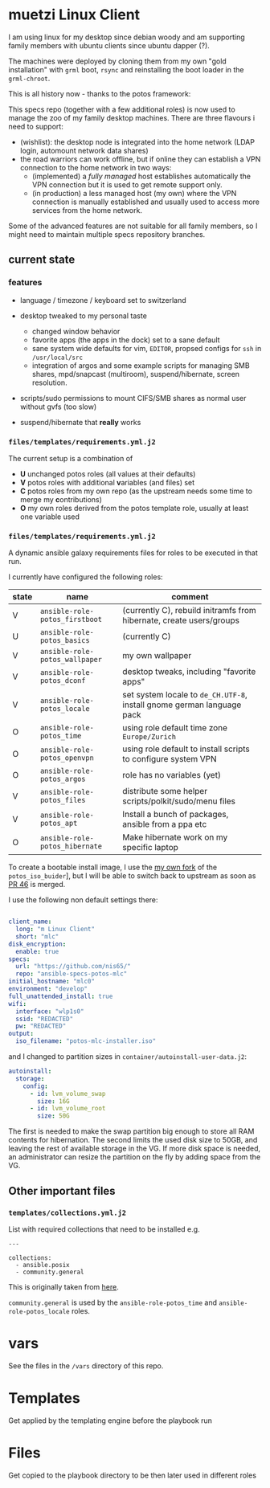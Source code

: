 # muetzi Linux Client

I am using linux for my desktop since debian woody and am supporting
family members with ubuntu clients since ubuntu dapper (?).

The machines were deployed by cloning them from my own
"gold installation" with `grml` boot, `rsync` and
reinstalling the boot loader in the `grml-chroot`.

This is all history now - thanks to the potos framework:

This specs repo (together with a few additional roles)
is now used to manage the zoo of my family desktop machines.
There are three flavours i need to support:

* (wishlist): the desktop node is integrated into the home network (LDAP login, automount network data shares)
* the road warriors can work offline, but if online they can establish a VPN connection to the home
  network in two ways:
  * (implemented) a *fully managed* host establishes automatically the VPN connection but it is
    used to get remote support only.
  * (in production) a less managed host (my own) where the VPN connection is manually
    established and usually used to access more services from the home  network.

Some of the advanced features are not suitable for all family members,
so I might need to maintain multiple specs repository branches.

## current state

### features

* language / timezone / keyboard set to switzerland

* desktop tweaked to my personal taste

  * changed window behavior
  * favorite apps (the apps in the dock) set to a sane default
  * sane system wide defaults for vim, `EDITOR`, propsed configs for `ssh` in `/usr/local/src`
  * integration of argos and some example scripts for managing SMB shares, mpd/snapcast (multiroom), suspend/hibernate, screen resolution.

* scripts/sudo permissions to mount CIFS/SMB shares as normal user without gvfs (too slow)

* suspend/hibernate that **really** works

### `files/templates/requirements.yml.j2`

The current setup is a combination of
* **U** unchanged potos roles (all values at their defaults)
* **V** potos roles with additional **v**ariables (and files) set
* **C** potos roles from my own repo (as the upstream needs some time to merge my **c**ontributions)
* **O** my own roles derived from the potos template role, usually at least one variable used

### `files/templates/requirements.yml.j2`

A dynamic ansible galaxy requirements files for roles to be executed in that run.

I currently have configured the following roles:

| state | name | comment |
| ----- | ---- | ------- |
| V | `ansible-role-potos_firstboot` | (currently C), rebuild initramfs from hibernate, create users/groups |
| U | `ansible-role-potos_basics`    | (currently C) |
| V | `ansible-role-potos_wallpaper` | my own wallpaper |
| V | `ansible-role-potos_dconf`     | desktop tweaks, including "favorite apps" |
| V | `ansible-role-potos_locale`    | set system locale to `de_CH.UTF-8`, install gnome german language pack |
| O | `ansible-role-potos_time`      | using role default time zone `Europe/Zurich` |
| O | `ansible-role-potos_openvpn`   | using role default to install scripts to configure system VPN |
| O | `ansible-role-potos_argos`     | role has no variables (yet) |
| V | `ansible-role-potos_files`     | distribute some helper scripts/polkit/sudo/menu files |
| V | `ansible-role-potos_apt`       | Install a bunch of packages, ansible from a ppa etc |
| O | `ansible-role-potos_hibernate` | Make hibernate work on my specific laptop |

To create a bootable install image, I use the [my own fork](https://github.com/nis65/potos-iso-builder/) of the
`potos_iso_buider`], but I will be able to switch back to upstream as soon
as [PR 46](https://github.com/projectpotos/potos-iso-builder/pull/46) is merged.

I use the following non default settings there:
```yaml

client_name:
  long: "m Linux Client"
  short: "mlc"
disk_encryption:
  enable: true
specs:
  url: "https://github.com/nis65/"
  repo: "ansible-specs-potos-mlc"
initial_hostname: "mlc0"
environment: "develop"
full_unattended_install: true
wifi:
  interface: "wlp1s0"
  ssid: "REDACTED"
  pw: "REDACTED"
output:
  iso_filename: "potos-mlc-installer.iso"
```

and I changed to partition sizes in `container/autoinstall-user-data.j2`:

```yaml
autoinstall:
  storage:
    config:
      - id: lvm_volume_swap
        size: 16G
      - id: lvm_volume_root
        size: 50G
```

The first is needed to make the swap partition big enough to store all RAM contents for hibernation.
The second limits the used disk size to 50GB, and leaving the rest of available storage in the VG.
If more disk space is needed, an administrator can resize the partition on the fly by adding space
from the VG.

## Other important files

### `templates/collections.yml.j2`
List with required collections that need to be installed e.g.
```
---

collections:
  - ansible.posix
  - community.general
```

This is originally taken from [here](https://github.com/projectpotos/ansible-specs-potos/blob/main/templates/collections.yml.j2).

`community.general` is used by the `ansible-role-potos_time` and `ansible-role-potos_locale` roles.

# vars

See the files in the `/vars` directory of this repo.

# Templates

Get applied by the templating engine before the playbook run

# Files

Get copied to the playbook directory to be then later used in different roles
